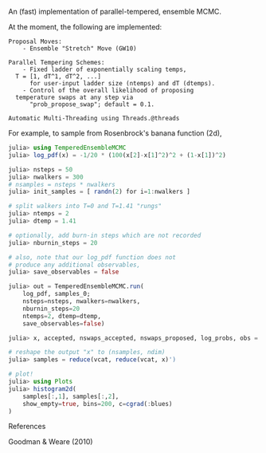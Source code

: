 An (fast) implementation of parallel-tempered, ensemble MCMC.

At the moment, the following are implemented:

    Proposal Moves:
        - Ensemble "Stretch" Move (GW10)

    Parallel Tempering Schemes:
        - Fixed ladder of exponentially scaling temps, 
	  T = [1, dT^1, dT^2, ...]
          for user-input ladder size (ntemps) and dT (dtemps).
        - Control of the overall likelihood of proposing 
	  temperature swaps at any step via
          "prob_propose_swap"; default = 0.1. 

    Automatic Multi-Threading using Threads.@threads

For example, to sample from Rosenbrock's banana function (2d), 

```julia
julia> using TemperedEnsembleMCMC
julia> log_pdf(x) = -1/20 * (100(x[2]-x[1]^2)^2 + (1-x[1])^2)

julia> nsteps = 50
julia> nwalkers = 300
# nsamples = nsteps * nwalkers
julia> init_samples = [ randn(2) for i=1:nwalkers ]

# split walkers into T=0 and T=1.41 "rungs"
julia> ntemps = 2
julia> dtemp = 1.41

# optionally, add burn-in steps which are not recorded
julia> nburnin_steps = 20

# also, note that our log_pdf function does not 
# produce any additional observables,
julia> save_observables = false

julia> out = TemperedEnsembleMCMC.run(
	log_pdf, samples_0;
	nsteps=nsteps, nwalkers=nwalkers, 
	nburnin_steps=20
	ntemps=2, dtemp=dtemp,
	save_observables=false)

julia> x, accepted, nswaps_accepted, nswaps_proposed, log_probs, obs = out

# reshape the output "x" to (nsamples, ndim)
julia> samples = reduce(vcat, reduce(vcat, x)')

# plot!
julia> using Plots
julia> histogram2d(
	samples[:,1], samples[:,2],
	show_empty=true, bins=200, c=cgrad(:blues)
)
```


References

Goodman & Weare (2010) 


